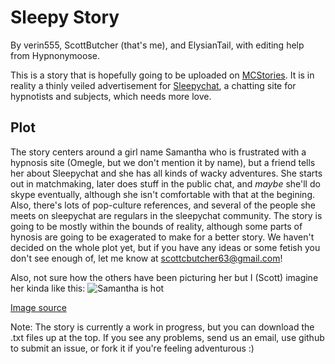 Sleepy Story
============

By verin555, ScottButcher (that's me), and ElysianTail, with editing help from Hypnonymoose.

This is a story that is hopefully going to be uploaded on [MCStories](http://www.mcstories.com/). 
It is in reality a thinly veiled advertisement for [Sleepychat](http://www.sleepychat.com/), a chatting site for hypnotists and subjects, which needs more love.

Plot
----

The story centers around a girl name Samantha who is frustrated with a hypnosis site (Omegle, but we don't mention it by name), but a friend tells her about Sleepychat and she has all kinds of wacky adventures. She starts out in matchmaking, later does stuff in the public chat, and *maybe* she'll do skype eventually, although she isn't comfortable with that at the begining. Also, there's lots of pop-culture references, and several of the people she meets on sleepychat are regulars in the sleepychat community. The story is going to be mostly within the bounds of reality, although some parts of hynosis are going to be exagerated to make for a better story. We haven't decided on the whole plot yet, but if you have any ideas or some fetish you don't see enough of, let me know at scottcbutcher63@gmail.com!

Also, not sure how the others have been picturing her but I (Scott) imagine her kinda like this: 
![Samantha is hot](http://i.imgur.com/m41apuO.jpg)

[Image source](http://hypnohub.net/post/show/12153?pool_id=150)

Note: The story is currently a work in progress, but you can download the .txt files up at the top. If you see any problems, send us an email, use github to submit an issue, or fork it if you're feeling adventurous :)
